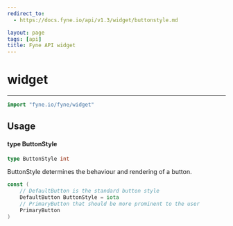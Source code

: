 ```yaml
---
redirect_to:
  - https://docs.fyne.io/api/v1.3/widget/buttonstyle.md

layout: page
tags: [api]
title: Fyne API widget
---
```



# widget
---
```go
import "fyne.io/fyne/widget"
```

## Usage

#### type ButtonStyle

```go
type ButtonStyle int
```

ButtonStyle determines the behaviour and rendering of a button.

```go
const (
	// DefaultButton is the standard button style
	DefaultButton ButtonStyle = iota
	// PrimaryButton that should be more prominent to the user
	PrimaryButton
)
```

